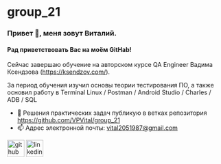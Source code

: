 # group_21
### Привет 👋, меня зовут Виталий.
#### Рад приветствовать Вас на моём  GitHab!
Сейчас завершаю обучение на авторском курсе QA Engineer Вадима Ксендзова (https://ksendzov.com/).

За период обучения изучил основы теории тестирования ПО, а также основил работу в Terminal Linux / Postman / Android Studio / Charles / ADB / SQL

- 🤔 Решения практических задач публикую в ветках репозитория https://github.com/VPVital/group_21 
- 📫 Адрес электронной почты: vital2051987@gmail.com 


[<img src='https://cdn.jsdelivr.net/npm/simple-icons@3.0.1/icons/github.svg' alt='github' height='40'>](https://github.com/https://github.com/VPVital/)  [<img src='https://cdn.jsdelivr.net/npm/simple-icons@3.0.1/icons/linkedin.svg' alt='linkedin' height='40'>](https://www.linkedin.com/in/https://www.linkedin.com/in/vitaliy-poluyan//)  


